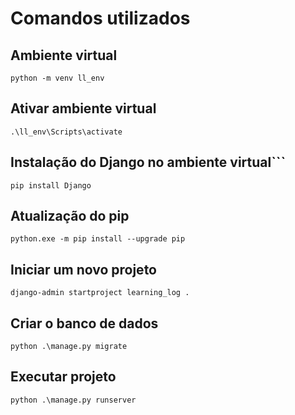 # Comandos utilizados

## Ambiente virtual
```python -m venv ll_env```

## Ativar ambiente virtual
```.\ll_env\Scripts\activate```

## Instalação do Django no ambiente virtual```
```pip install Django```

## Atualização do pip
```python.exe -m pip install --upgrade pip```

## Iniciar um novo projeto
```django-admin startproject learning_log .```

## Criar o banco de dados
```python .\manage.py migrate```

## Executar projeto
```python .\manage.py runserver```
